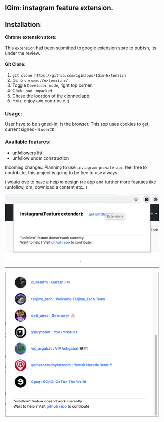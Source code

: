 ## IGim: instagram feature extension.


## Installation:

#### Chrome extension store:

This `extension` had been submitted to google extension store to publish, its under the review.


#### Git Clone:
1) `git clone https://github.com/igimapps/IGim-Extension`
2) Go to `chrome://extensions/`
3) Toggle `Developer mode`, right top corner.
4) Click `Load unpacked`
5) Chose the location of the clonned app. 
6) Hola, enjoy and contribute :) 



### Usage:

User have to be signed-in, in the browser. This app uses cookies to get, current signed-in `userID`.

### Available features:
* unfollowers list
* unfollow under construction

Incoming changes: Planning to use `instagram-private-api`, feel free to contribute, this project is going to be free to use always. 

I would love to have a help to design the app and further more features like (unfollow, dm, download a content etc...)

![image_one](./github.com/img/image_one.png)
___
![image_two](./github.com/img/image_two.png)
